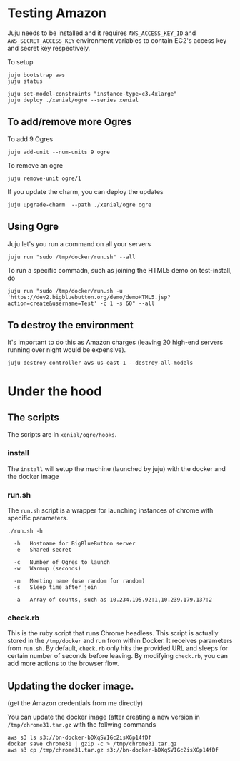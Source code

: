 
# Testing Amazon
Juju needs to be installed and it requires `AWS_ACCESS_KEY_ID` and `AWS_SECRET_ACCESS_KEY` environment variables to contain EC2's access key and secret key respectively.

To setup

~~~
juju bootstrap aws 
juju status

juju set-model-constraints "instance-type=c3.4xlarge"
juju deploy ./xenial/ogre --series xenial
~~~

## To add/remove more Ogres

To add 9 Ogres

~~~
juju add-unit --num-units 9 ogre
~~~

To remove an ogre

~~~
juju remove-unit ogre/1
~~~

If you update the charm, you can deploy the updates

~~~
juju upgrade-charm  --path ./xenial/ogre ogre
~~~

## Using Ogre

Juju let's you run a command on all your servers

~~~
juju run "sudo /tmp/docker/run.sh" --all
~~~


To run a specific commadn, such as joining the HTML5 demo on test-install, do 

~~~
juju run "sudo /tmp/docker/run.sh -u 'https://dev2.bigbluebutton.org/demo/demoHTML5.jsp?action=create&username=Test' -c 1 -s 60" --all
~~~

## To destroy the environment

It's important to do this as Amazon charges (leaving 20 high-end servers running over night would be expensive).

~~~
juju destroy-controller aws-us-east-1 --destroy-all-models
~~~


# Under the hood

## The scripts

The scripts are in `xenial/ogre/hooks`.

### install
The `install` will setup the machine (launched by juju) with the docker and the docker image

### run.sh
The `run.sh` script is a wrapper for launching instances of chrome with specific parameters.

~~~
./run.sh -h

  -h   Hostname for BigBlueButton server
  -e   Shared secret

  -c   Number of Ogres to launch
  -w   Warmup (seconds)

  -m   Meeting name (use random for random)
  -s   Sleep time after join

  -a   Array of counts, such as 10.234.195.92:1,10.239.179.137:2
~~~

### check.rb

This is the ruby script that runs Chrome headless.  This script is actually stored in the `/tmp/docker` and run from within Docker.  It receives parameters from `run.sh`. By default, `check.rb` only hits the provided URL and sleeps for certain number of seconds before leaving. By modifying `check.rb`, you can add more actions to the browser flow.

## Updating the docker image.

(get the Amazon credentials from me directly)

You can update the docker image (after creating a new version in `/tmp/chrome31.tar.gz` with the follwing commands

~~~
aws s3 ls s3://bn-docker-bDXqSVIGc2isXGp14fDf
docker save chrome31 | gzip -c > /tmp/chrome31.tar.gz
aws s3 cp /tmp/chrome31.tar.gz s3://bn-docker-bDXqSVIGc2isXGp14fDf
~~~

